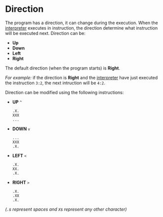 # Direction

The program has a direction, it can change during the execution. When the [interpreter](interpreter.md) executes in instruction, the direction determine what instruction will be executed next. Direction can be:
  - **Up**
  - **Down**
  - **Left**
  - **Right**

The default direction (when the program starts) is **Right**.

*For example:* if the direction is **Right** and the [interpreter](interpreter.md) have just executed the instruction `3:2`, the next intruction will be `4:2`.

Direction can be modified using the following instructions:
  - **UP** `^`
    ```
    .X.
    XXX
    ...
    ```

  - **DOWN** `v`
    ```
    ...
    XXX
    .X.
    ```

  - **LEFT** `<`
    ```
    .X.
    XX.
    .X.
    ```

  - **RIGHT** `>`
    ```
    .X.
    .XX
    .X.
    ```

*(`.`s represent spaces and `X`s represent any other character)*

